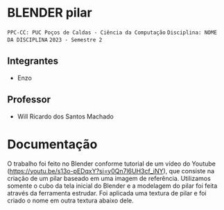 # BLENDER pilar

`PPC-CC: PUC Poços de Caldas - Ciência da Computação`
`Disciplina: NOME DA DISCIPLINA`
`2023 - Semestre 2`

## Integrantes

- Enzo
## Professor

- Will Ricardo dos Santos Machado
# Documentação
O trabalho foi feito no Blender conforme tutorial de um vídeo do Youtube (https://youtu.be/s13o-pEDqxY?si=y0Qn7l6UH3cf_iNY), que consiste na criação de um pilar baseado em uma imagem de referência. Utilizamos somente o cubo da tela inicial do Blender e a modelagem do pilar foi feita através da ferramenta estrudar. Foi aplicada uma textura de pilar e foi criado o nome em outra textura abaixo dele.

